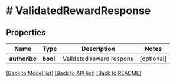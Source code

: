 # # ValidatedRewardResponse

## Properties

Name | Type | Description | Notes
------------ | ------------- | ------------- | -------------
**authorize** | **bool** | Validated reward respone | [optional]

[[Back to Model list]](../../README.md#models) [[Back to API list]](../../README.md#endpoints) [[Back to README]](../../README.md)
